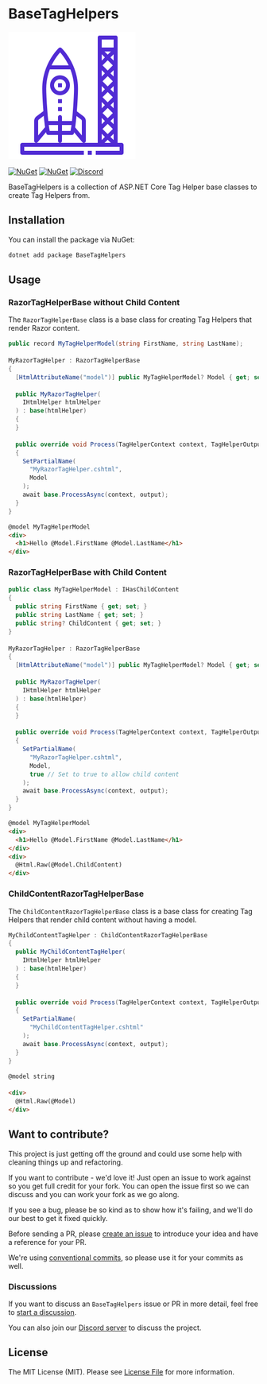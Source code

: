 # BaseTagHelpers

![Logo](https://raw.githubusercontent.com/AlexZeitler/BaseTagHelpers/main/icon.png)

[![NuGet](https://img.shields.io/nuget/v/BaseTagHelpers.svg)](https://www.nuget.org/packages/BaseTagHelpers)
[![NuGet](https://img.shields.io/nuget/dt/BaseTagHelpers.svg)](https://www.nuget.org/packages/BaseTagHelpers)
[![Discord](https://img.shields.io/discord/1070453198000767076)](https://discord.gg/pR6duvNHtV)

BaseTagHelpers is a collection of ASP.NET Core Tag Helper base classes to create Tag Helpers from.

## Installation

You can install the package via NuGet:

```bash
dotnet add package BaseTagHelpers
```

## Usage

### RazorTagHelperBase without Child Content

The `RazorTagHelperBase` class is a base class for creating Tag Helpers that render Razor content.

```csharp
public record MyTagHelperModel(string FirstName, string LastName);

MyRazorTagHelper : RazorTagHelperBase
{
  [HtmlAttributeName("model")] public MyTagHelperModel? Model { get; set; }
    
  public MyRazorTagHelper(
    IHtmlHelper htmlHelper
  ) : base(htmlHelper)
  {
  }
    
  public override void Process(TagHelperContext context, TagHelperOutput output)
  {
    SetPartialName(
      "MyRazorTagHelper.cshtml",
      Model
    );
    await base.ProcessAsync(context, output);
  }
}
```

```html
@model MyTagHelperModel
<div>
  <h1>Hello @Model.FirstName @Model.LastName</h1>
</div>
```

### RazorTagHelperBase with Child Content

```csharp
public class MyTagHelperModel : IHasChildContent
{
  public string FirstName { get; set; }
  public string LastName { get; set; }
  public string? ChildContent { get; set; }
}

MyRazorTagHelper : RazorTagHelperBase
{
  [HtmlAttributeName("model")] public MyTagHelperModel? Model { get; set; }
    
  public MyRazorTagHelper(
    IHtmlHelper htmlHelper
  ) : base(htmlHelper)
  {
  }
    
  public override void Process(TagHelperContext context, TagHelperOutput output)
  {
    SetPartialName(
      "MyRazorTagHelper.cshtml",
      Model,
      true // Set to true to allow child content
    );
    await base.ProcessAsync(context, output);
  }
}
```

```html
@model MyTagHelperModel
<div>
  <h1>Hello @Model.FirstName @Model.LastName</h1>
</div>
<div>
  @Html.Raw(@Model.ChildContent)
</div>
```

### ChildContentRazorTagHelperBase

The `ChildContentRazorTagHelperBase` class is a base class for creating Tag Helpers that render child content without having a model.

```csharp
MyChildContentTagHelper : ChildContentRazorTagHelperBase
{
  public MyChildContentTagHelper(
    IHtmlHelper htmlHelper
  ) : base(htmlHelper)
  {
  }
    
  public override void Process(TagHelperContext context, TagHelperOutput output)
  {
    SetPartialName(
      "MyChildContentTagHelper.cshtml"
    );
    await base.ProcessAsync(context, output);
  }
}
```

```html
@model string

<div>
  @Html.Raw(@Model)
</div>
```

## Want to contribute?

This project is just getting off the ground and could use some help with cleaning things up and refactoring.

If you want to contribute - we'd love it! Just open an issue to work against so you get full credit for your fork. You can open the issue first so we can discuss and you can work your fork as we go along.

If you see a bug, please be so kind as to show how it's failing, and we'll do our best to get it fixed quickly.

Before sending a PR, please [create an issue](https://github.com/AlexZeitler/BaseTagHelpers/issues/new) to introduce your idea and have a reference for your PR.

We're using [conventional commits](https://www.conventionalcommits.org), so please use it for your commits as well.

### Discussions

If you want to discuss an `BaseTagHelpers` issue or PR in more detail, feel free to [start a discussion](https://github.com/AlexZeitler/BaseTagHelpers/discussions).

You can also join our [Discord server](https://discord.gg/pR6duvNHtV) to discuss the project.

## License

The MIT License (MIT). Please see [License File](LICENSE) for more information.